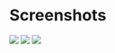 # Screenshots

![](https://i.imgur.com/d27bdEe.png)
![](https://i.imgur.com/6OjLTmB.png)
![](https://i.imgur.com/YZYqnis.png)
